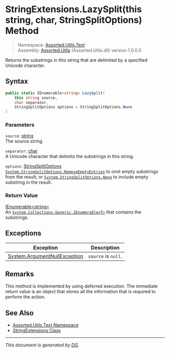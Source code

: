 ﻿# StringExtensions.LazySplit(this string, char, StringSplitOptions) Method

> Namespace: [Assorted.Utils.Text](_toc.Assorted.Utils.md#Assorted.Utils.Text%20Namespace)\
> Assembly: [Assorted.Utils](_toc.Assorted.Utils.md) (Assorted.Utils.dll) version 1.0.0.0

Returns the substrings in this string that are delimited by a specified Unicode character.

## Syntax

```csharp
public static IEnumerable<string> LazySplit(
    this string source, 
    char separator, 
    StringSplitOptions options = StringSplitOptions.None
)
```

### Parameters

`source`: [string](https://docs.microsoft.com/en-us/dotnet/api/system.string)\
The source string.

`separator`: [char](https://docs.microsoft.com/en-us/dotnet/api/system.char)\
A Unicode character that delimits the substrings in this string.

`options`: [StringSplitOptions](https://docs.microsoft.com/en-us/dotnet/api/system.stringsplitoptions)\
[`System.StringSplitOptions.RemoveEmptyEntries`](https://docs.microsoft.com/en-us/dotnet/api/system.stringsplitoptions.removeemptyentries) to omit empty substrings from the result; or [`System.StringSplitOptions.None`](https://docs.microsoft.com/en-us/dotnet/api/system.stringsplitoptions.none) to include empty substring in the result.

### Return Value

[IEnumerable\<string>](https://docs.microsoft.com/en-us/dotnet/api/system.collections.generic.ienumerable-1)\
An [`System.Collections.Generic.IEnumerable<T>`](https://docs.microsoft.com/en-us/dotnet/api/system.collections.generic.ienumerable-1) that contains the substrings.

## Exceptions

Exception | Description
--- | ---
[System.ArgumentNullException](https://docs.microsoft.com/en-us/dotnet/api/system.argumentnullexception) | `source` is `null`.

## Remarks

This method is implemented by using deferred execution. The immediate return value is an object that stores all the information that is required to perform the action.

## See Also

- [Assorted.Utils.Text Namespace](_toc.Assorted.Utils.md#Assorted.Utils.Text%20Namespace)
- [StringExtensions Class](Assorted.Utils.Text.StringExtensions.md)

---

_This document is generated by [DG](https://github.com/Khojasteh/dg)._
